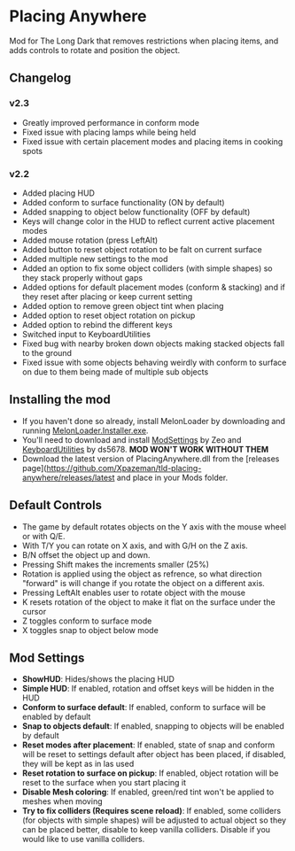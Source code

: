 # Placing Anywhere

Mod for The Long Dark that removes restrictions when placing items, and adds controls to rotate and position the object.

## Changelog
### v2.3
* Greatly improved performance in conform mode
* Fixed issue with placing lamps while being held
* Fixed issue with certain placement modes and placing items in cooking spots

### v2.2
* Added placing HUD
* Added conform to surface functionality (ON by default)
* Added snapping to object below functionality (OFF by default)
* Keys will change color in the HUD to reflect current active placement modes
* Added mouse rotation (press LeftAlt)
* Added button to reset object rotation to be falt on current surface
* Added multiple new settings to the mod
* Added an option to fix some object colliders (with simple shapes) so they stack properly without gaps
* Added options for default placement modes (conform & stacking) and if they reset after placing or keep current setting
* Added option to remove green object tint when placing
* Added option to reset object rotation on pickup
* Added option to rebind the different keys
* Switched input to KeyboardUtilities
* Fixed bug with nearby broken down objects making stacked objects fall to the ground
* Fixed issue with some objects behaving weirdly with conform to surface on due to them being made of multiple sub objects

## Installing the mod
* If you haven't done so already, install MelonLoader by downloading and running [MelonLoader.Installer.exe](https://github.com/HerpDerpinstine/MelonLoader/releases/latest/download/MelonLoader.Installer.exe).
* You'll need to download and install [ModSettings](https://github.com/zeobviouslyfakeacc/ModSettings/releases/latest/download/ModSettings.dll) by Zeo and [KeyboardUtilities](https://github.com/ds5678/KeyboardUtilities/releases/latest/download/KeyboardUtilities.dll) by ds5678. **MOD WON'T WORK WITHOUT THEM**
* Download the latest version of PlacingAnywhere.dll from the [releases page](https://github.com/Xpazeman/tld-placing-anywhere/releases/latest and place in your Mods folder.

## Default Controls
* The game by default rotates objects on the Y axis with the mouse wheel or with Q/E.
* With T/Y you can rotate on X axis, and with G/H on the Z axis.
* B/N offset the object up and down.
* Pressing Shift makes the increments smaller (25%)
* Rotation is applied using the object as refrence, so what direction "forward" is will change if you rotate the object on a different axis.
* Pressing LeftAlt enables user to rotate object with the mouse
* K resets rotation of the object to make it flat on the surface under the cursor
* Z toggles conform to surface mode
* X toggles snap to object below mode

## Mod Settings
* **ShowHUD**: Hides/shows the placing HUD
* **Simple HUD**: If enabled, rotation and offset keys will be hidden in the HUD
* **Conform to surface default**: If enabled, conform to surface will be enabled by default
* **Snap to objects default**: If enabled, snapping to objects will be enabled by default
* **Reset modes after placement**: If enabled, state of snap and conform will be reset to settings default after object has been placed, if disabled, they will be kept as in las used
* **Reset rotation to surface on pickup**: If enabled, object rotation will be reset to the surface when you start placing it
* **Disable Mesh coloring**: If enabled, green/red tint won't be applied to meshes when moving
* **Try to fix colliders (Requires scene reload)**: If enabled, some colliders (for objects with simple shapes) will be adjusted to actual object so they can be placed better, disable to keep vanilla colliders. Disable if you would like to use vanilla colliders.
